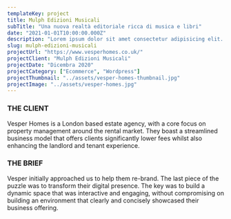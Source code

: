 ```yaml
---
templateKey: project
title: Mulph Edizioni Musicali
subTitle: "Una nuova realtà editoriale ricca di musica e libri"
date: "2021-01-01T10:00:00.000Z"
description: "Lorem ipsum dolor sit amet consectetur adipisicing elit. Recusandae porro magnam minima dignissimos quidem quam."
slug: mulph-edizioni-musicali
projectUrl: "https://www.vesperhomes.co.uk/"
projectClient: "Mulph Edizioni Musicali"
projectDate: "Dicembra 2020"
projectCategory: ["Ecommerce", "Wordpress"]
projectThumbnail: "../assets/vesper-homes-thumbnail.jpg"
projectImage: "../assets/vesper-homes.jpg"
---
```

### THE CLIENT

Vesper Homes is a London based estate agency, with a core focus on property management around the rental market. They boast a streamlined business model that offers clients significantly lower fees whilst also enhancing the landlord and tenant experience.

### THE BRIEF

Vesper initially approached us to help them re-brand. The last piece of the puzzle was to transform their digital presence. The key was to build a dynamic space that was interactive and engaging, without compromising on building an environment that clearly and concisely showcased their business offering.